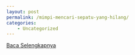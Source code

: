 ```yaml
---
layout: post
permalink: /mimpi-mencari-sepatu-yang-hilang/
categories:
    - Uncategorized
---
```


[Baca Selengkapnya](/09)